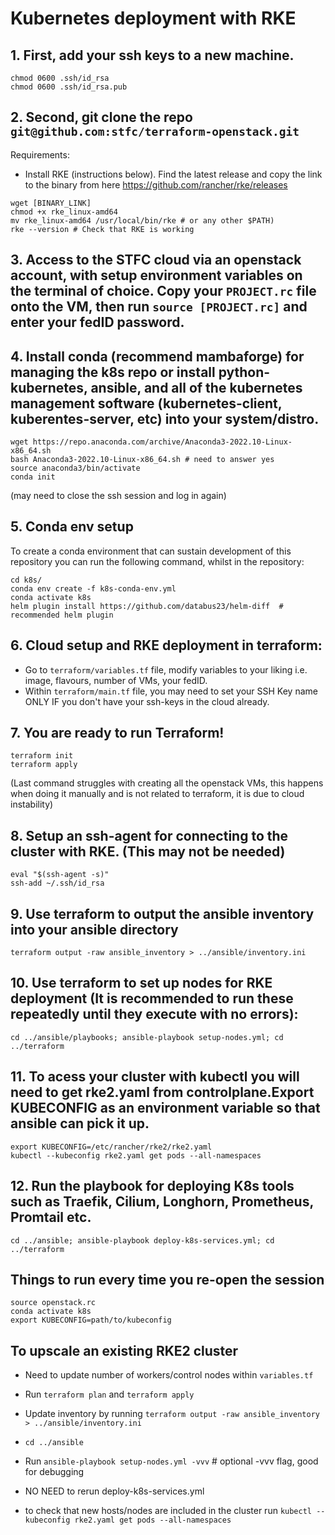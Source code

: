 # Kubernetes deployment with RKE

## 1. First, add your ssh keys to a new machine.

```shell
chmod 0600 .ssh/id_rsa
chmod 0600 .ssh/id_rsa.pub
```


## 2. Second, git clone the repo `git@github.com:stfc/terraform-openstack.git`

Requirements:
- Install RKE (instructions below). Find the latest release and copy the link to the binary from here https://github.com/rancher/rke/releases

```shell
wget [BINARY_LINK]
chmod +x rke_linux-amd64
mv rke_linux-amd64 /usr/local/bin/rke # or any other $PATH) 
rke --version # Check that RKE is working
```


## 3. Access to the STFC cloud via an openstack account, with setup environment variables on the terminal of choice. Copy your `PROJECT.rc` file onto the VM, then run `source [PROJECT.rc]` and enter your fedID password.


## 4. Install conda (recommend mambaforge) for managing the k8s repo or install python-kubernetes, ansible, and all of the kubernetes management software (kubernetes-client, kuberentes-server, etc) into your system/distro.

```shell
wget https://repo.anaconda.com/archive/Anaconda3-2022.10-Linux-x86_64.sh
bash Anaconda3-2022.10-Linux-x86_64.sh # need to answer yes
source anaconda3/bin/activate
conda init
```
(may need to close the ssh session and log in again)


## 5. Conda env setup

To create a conda environment that can sustain development of this repository you can run the following command, whilst in the repository:

```shell
cd k8s/
conda env create -f k8s-conda-env.yml
conda activate k8s
helm plugin install https://github.com/databus23/helm-diff  # recommended helm plugin
```


## 6. Cloud setup and RKE deployment in terraform:

- Go to `terraform/variables.tf` file, modify variables to your liking i.e. image, flavours, number of VMs, your fedID.
- Within `terraform/main.tf` file, you may need to set your  SSH Key name ONLY IF you don't have your ssh-keys in the cloud already.


## 7. You are ready to run Terraform!

```shell
terraform init
terraform apply
``` 
(Last command struggles with creating all the openstack VMs, this happens when doing it manually and is not related to terraform, it is due to cloud instability)


## 8. Setup an ssh-agent for connecting to the cluster with RKE. (This may not be needed)

```shell
eval "$(ssh-agent -s)"
ssh-add ~/.ssh/id_rsa 
```

## 9. Use terraform to output the ansible inventory into your ansible directory

```shell
terraform output -raw ansible_inventory > ../ansible/inventory.ini
```


## 10. Use terraform to set up nodes for RKE deployment (It is recommended to run these repeatedly until they execute with no errors): 

```shell
cd ../ansible/playbooks; ansible-playbook setup-nodes.yml; cd ../terraform
```

## 11. To acess your cluster with kubectl you will need to get rke2.yaml from controlplane.Export KUBECONFIG as an environment variable so that ansible can pick it up.

```shell
export KUBECONFIG=/etc/rancher/rke2/rke2.yaml
kubectl --kubeconfig rke2.yaml get pods --all-namespaces
```


## 12. Run the playbook for deploying K8s tools such as Traefik, Cilium, Longhorn, Prometheus, Promtail etc.

```shell
cd ../ansible; ansible-playbook deploy-k8s-services.yml; cd ../terraform
```

## Things to run every time you re-open the session

```shell
source openstack.rc
conda activate k8s
export KUBECONFIG=path/to/kubeconfig
```


## To upscale an existing RKE2 cluster 

- Need to update number of workers/control nodes within `variables.tf`

- Run `terraform plan` and `terraform apply`

- Update inventory by running `terraform output -raw ansible_inventory > ../ansible/inventory.ini`

- `cd ../ansible`

- Run `ansible-playbook setup-nodes.yml -vvv` # optional -vvv flag, good for debugging

- NO NEED to rerun deploy-k8s-services.yml

- to check that new hosts/nodes are included in the cluster run `kubectl --kubeconfig rke2.yaml get pods --all-namespaces`